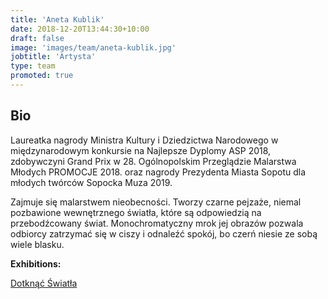 ```yaml
---
title: 'Aneta Kublik'
date: 2018-12-20T13:44:30+10:00
draft: false
image: 'images/team/aneta-kublik.jpg'
jobtitle: 'Artysta'
type: team
promoted: true
---
```


## Bio

Laureatka nagrody Ministra Kultury i Dziedzictwa Narodowego w międzynarodowym konkursie na Najlepsze Dyplomy ASP 2018, zdobywczyni Grand Prix w 28. Ogólnopolskim Przeglądzie Malarstwa Młodych PROMOCJE 2018. oraz nagrody Prezydenta Miasta Sopotu dla młodych twórców Sopocka Muza 2019.

Zajmuje się malarstwem nieobecności. Tworzy czarne pejzaże, niemal pozbawione wewnętrznego światła, które są odpowiedzią na przebodźcowany świat. Monochromatyczny mrok jej obrazów pozwala odbiorcy zatrzymać się w ciszy i odnaleźć spokój, bo czerń niesie ze sobą wiele blasku.

**Exhibitions:**

[Dotknąć Światła](/wystawy/dotknac-swiatla)
